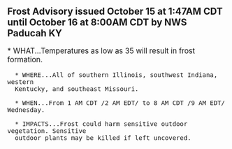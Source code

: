 <p>
   <h2>Frost Advisory issued October 15 at 1:47AM CDT until October 16 at 8:00AM CDT by NWS Paducah KY</h2>
   <div style="font-size:120%">* WHAT...Temperatures as low as 35 will result in frost formation.
      
      * WHERE...All of southern Illinois, southwest Indiana, western
      Kentucky, and southeast Missouri.
      
      * WHEN...From 1 AM CDT /2 AM EDT/ to 8 AM CDT /9 AM EDT/ Wednesday.
      
      * IMPACTS...Frost could harm sensitive outdoor vegetation. Sensitive
      outdoor plants may be killed if left uncovered.
   </div>
</p>